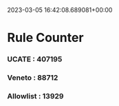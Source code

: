 2023-03-05 16:42:08.689081+00:00
# Rule Counter 
 ### UCATE : 407195

 ### Veneto : 88712

 ### Allowlist : 13929